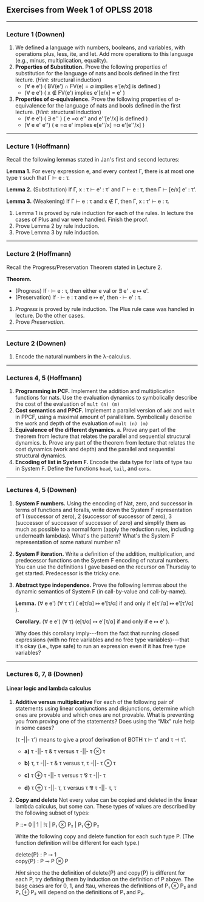 ## Exercises from Week 1 of OPLSS 2018

---

### Lecture 1 (Downen)

1. We defined a language with numbers, booleans, and variables, with operations plus, less, ite, and let.  Add more operations to this language (e.g., minus, multiplication, equality).
2. **Properties of Substitution.** Prove the following properties of
   substitution for the language of nats and bools defined in the first lecture. (*Hint:* structural induction)
     + (∀ e  e') ( BV(e') ∩ FV(e) = ∅ implies e'[e/x] is defined )
     + (∀ e  e') ( x ∉ FV(e') implies e'[e/x] = e' )
3. **Properties of α-equivalence.** Prove the following properties of α-equivalence for the language of nats and bools defined in the first lecture. (*Hint:* structural induction)
   + (∀ e e') ( ∃ e'' ) ( e =α e'' and e''[e'/x] is defined )
   + (∀ e e' e'') ( e =α e' implies e[e''/x] =α e'[e''/x] )

---

### Lecture 1 (Hoffmann)

Recall the following lemmas stated in Jan's first and second lectures:

**Lemma 1.** For every expression e, and every context Γ, there is at most one type τ such that Γ ⊢ e : τ.

**Lemma 2.** (Substitution) If Γ, x : τ ⊢ e' : τ' and Γ ⊢ e : τ, then
Γ ⊢ [e/x] e' : τ'.

**Lemma 3.** (Weakening) If Γ ⊢ e : τ and x ∉ Γ, then Γ, x : τ' ⊢ e : τ.

1. Lemma 1 is proved by rule induction for each of the rules.  In lecture the cases of Plus and var were handled.  Finish the proof.
2. Prove Lemma 2 by rule induction.
3. Prove Lemma 3 by rule induction.

---

### Lecture 2 (Hoffmann)

Recall the Progress/Preservation Theorem stated in Lecture 2.

**Theorem.**
+ (Progress) If ⋅ ⊢ e : τ, then either e val or ∃ e' . e ↦ e'.
+ (Preservation) If ⋅ ⊢ e : τ and e ↦ e', then ⋅ ⊢ e' : τ.

1. *Progress* is proved by rule induction. The Plus rule case was handled in lecture.  Do the other cases.
2. Prove *Preservation*.

---

### Lecture 2 (Downen)
1. Encode the natural numbers in the λ-calculus.

---

### Lectures 4, 5 (Hoffmann)

1. **Programming in PCF.** Implement the addition and multiplication functions for nats. Use the evaluation dynamics to symbolically describe the cost of the evaluation of `mult (n) (m)`
2. **Cost semantics and PPCF.** Implement a parallel version of `add` and `mult` in PPCF, using a maximal amount of parallelism. Symbolically describe the work and depth of the evaluation of `mult (n) (m)`
3. **Equivalence of the different dynamics.**
   a. Prove any part of the theorem from lecture that relates the parallel and sequential structural dynamics.
   b. Prove any part of the theorem from lecture that relates the cost dynamics (work and depth) and the parallel and sequential structural dynamics.
4. **Encoding of list in System F.** Encode the data type for lists of type tau in System F. Define the functions `head`, `tail`, and `cons`.

---

### Lectures 4, 5 (Downen)

1. **System F numbers.** Using the encoding of Nat, zero, and successor in terms of functions and foralls, write down the System F representation of 1 (successor of zero), 2 (successor of successor of zero), 3 (successor of successor of successor of zero) and simplify them as much as possible to a normal form (apply the reduction rules, including underneath lambdas). What's the pattern? What's the System F representation of some natural number n?
2. **System F iteration.** Write a definition of the addition, multiplication, and predecessor functions on the System F encoding of natural numbers. You can use the definitions I gave based on the recursor on Thursday to get started. Predecessor is the tricky one.
3. **Abstract type independence.** Prove the following lemmas about the dynamic semantics of System F (in call-by-value and call-by-name).

   **Lemma.** (∀ e e') (∀ τ τ') ( e[τ/α] ↦ e'[τ/α] if and only if  e[τ'/α] ↦ e'[τ'/α] ).

   **Corollary.** (∀ e e') (∀ τ) (e[τ/α] ↦ e'[τ/α] if and only if e ↦ e' ).

   Why does this corollary imply---from the fact that running closed expressions (with no free variables and no free type variables)---that it's okay (i.e., type safe) to run an expression even if it has free type variables?

---

### Lectures 6, 7, 8 (Downen)


#### Linear logic and lambda calculus

1. **Additive versus multiplicative** For each of the following pair of statements using linear conjunctions and disjunctions, determine which ones are provable and which ones are not provable. What is preventing you from proving one of the statements? Does using the “Mix” rule help in some cases?

   (τ -||- τ') means to give a proof derivation of BOTH τ ⊢ τ' and τ ⊣ τ'.

   + **a)** τ -||- τ & τ   versus    τ -||- τ ⊗ τ

   + **b)** τ, τ -||- τ & τ    versus    τ, τ -||- τ ⊗ τ

   + **c)** τ ⊕ τ -||- τ    versus    τ ⅋ τ -||- τ

   + **d)** τ ⊕ τ -||- τ, τ    versus   τ ⅋ τ -||- τ, τ

2. **Copy and delete** Not every value can be copied and deleted in the linear lambda calculus, but some can. These types of values are described by the following subset of types:

   P ::= 0 | 1 | !τ | P₁ ⊗ P₂ | P₁ ⊕ P₂

    Write the following copy and delete function for each such type P. (The function definition will be different for each type.)

   delete{P} : P ⊸ 1  
   copy{P} : P ⊸ P ⊗ P

   *Hint* since the the definition of delete{P} and copy{P} is different for each P, try defining them by induction on the definition of P above. The base cases are for 0, 1, and !tau, whereas the definitions of P₁ ⊗ P₂ and P₁ ⊕ P₂ will depend on the definitions of P₁ and P₂.
